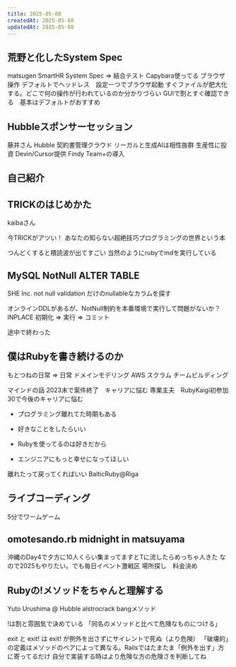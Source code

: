```yaml
---
title: 2025-05-08
createdAt: 2025-05-08
updatedAt: 2025-05-08
---
```


<!--more--> 

## 荒野と化したSystem Spec
matsugen SmartHR
System Spec => 結合テスト
Capybara使ってる ブラウザ操作 デフォルトでヘッドレス　設定一つでブラウザ起動
すぐファイルが肥大化する。どこで何の操作が行われているのか分かりづらい
GUIで割とすぐ確認できる　基本はデフォルトがおすすめ

## Hubbleスポンサーセッション
藤井さん Hubble
契約書管理クラウド
リーガルと生成AIは相性抜群
生産性に投資 Devin/Cursor提供
Findy Team+の導入

## 自己紹介

## TRICKのはじめかた
kaibaさん

今TRICKがアツい！
あなたの知らない超絶技巧プログラミングの世界という本

つんどくすると積読波が出てすごい
当然のようにrubyでmdを実行している

## MySQL NotNull ALTER TABLE
SHE Inc. 
not null validation だけのnullableなカラムを探す

オンラインDDLがあるが、NotNull制約を本番環境で実行して問題がないか？
INPLACE 初期化 => 実行 => コミット

途中で終わった

## 僕はRubyを書き続けるのか
もとつねの日常 => 日常
ドメインモデリング AWS スクラム チームビルディング

マインドの話
2023末で案件終了　キャリアに悩む
専業主夫　RubyKaigi初参加
30で今後のキャリアに悩む

- プログラミング離れてた時期もある
- 好きなことをしたらいい
- Rubyを使ってるのは好きだから

- エンジニアにもっと幸せになってほしい

離れたって戻ってくればいい
BalticRuby@Riga

## ライブコーディング
5分でワームゲーム

## omotesando.rb midnight in matsuyama
沖縄のDay4で夕方に10人くらい集まってますとTに流したらめっちゃ人きた
なので2025もやりたい。でも毎日イベント激戦区
場所探し　料金決め

## Rubyの!メソッドをちゃんと理解する
Yuto Urushima @ Hubble alstrocrack
bangメソッド

!は割と雰囲気で決めている
「同名のメソッドと比べて危険なものにつける」

exit と exit! は exit! が例外を出さずにサイレントで死ぬ（より危険）
「破壊的」の定義はメソッドのペアによって異なる。Railsではたまたま「例外を出す」方に寄ってるだけ
自分で実装する時はより危険な方の危険さを判断してね